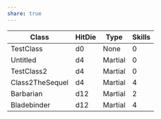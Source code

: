 ```yaml
---
share: true
---
```

| Class           | HitDie | Type    | Skills |
| --------------- | ------ | ------- | ------ |
| TestClass       | d0     | None    | 0      |
| Untitled        | d4     | Martial | 0      |
| TestClass2      | d4     | Martial | 0      |
| Class2TheSequel | d4     | Martial | 4      |
| Barbarian       | d12    | Martial | 2      |
| Bladebinder     | d12    | Martial | 4      |
